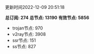 更新时间2022-12-09 20:51:18

**总订阅: 274**
**总节点: 13190**
**有效节点: 5856**
- trojan节点: 970
- v2ray节点: 3908
- ssr节点: 151
- ss节点: 827
